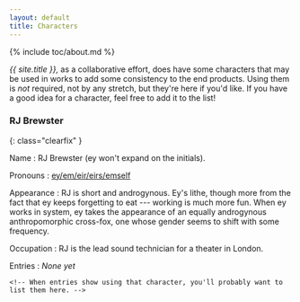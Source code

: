 ```yaml
---
layout: default
title: Characters
---
```


{% include toc/about.md %}

*{{ site.title }},* as a collaborative effort, does have some characters that may be used in works to add some consistency to the end products. Using them is *not* required, not by any stretch, but they're here if you'd like. If you have a good idea for a character, feel free to add it to the list!

<!-- Please keep this list alphabetical -->

### RJ Brewster
{: class="clearfix" }

Name
:   RJ Brewster (ey won't expand on the initials).

Pronouns
:   [ey/em/eir/eirs/emself](http://pronoun.is/ey/em/eir/eirs/emself)

Appearance
:   RJ is short and androgynous. Ey's lithe, though more from the fact that ey keeps forgetting to eat --- working is much more fun. When ey works in system, ey takes the appearance of an equally androgynous anthropomorphic cross-fox, one whose gender seems to shift with some frequency.

Occupation
:   RJ is the lead sound technician for a theater in London.

Entries
:   *None yet*

    <!-- When entries show using that character, you'll probably want to list them here. -->
